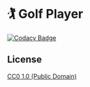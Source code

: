 # 🏌 Golf Player

[![Codacy Badge](https://api.codacy.com/project/badge/Grade/c49f4b41c7414801a759455124dbfed7)](https://app.codacy.com/app/krzysztof.witalewski/golf-player?utm_source=github.com&utm_medium=referral&utm_content=witalewski/golf-player&utm_campaign=Badge_Grade_Dashboard)

## License

[CC0 1.0 (Public Domain)](LICENSE.md)
